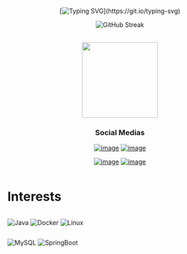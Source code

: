 <div align="center">
  
[![Typing SVG](https://readme-typing-svg.herokuapp.com?font=Fira+Code&duration=950&pause=650&color=FFB423&random=false&width=435&lines=Sup!+Im+Victor;Do+you+want+to+know+more+about+me%3F;Explore+my+profile!;Iai!+Eu+me+chamo+Victor.;Quer+saber+mais+sobre+mim%3F;Explore+meu+perfil!)](https://git.io/typing-svg)
  
  ![GitHub Streak](https://streak-stats.demolab.com/?user=VictorFCosta2007&theme=highcontrast)
</div>

<div align="center"">
  
  

  
  <br>
  <img height="170em" src="https://github-readme-stats.vercel.app/api/top-langs/?username=VictorFCosta2007&layout=compact&theme=vision-friendly-dark"/>
  <br>

</div>

<div align="center">
    <h3>Social Medias</h3>
  
  [![image](https://img.shields.io/badge/WhatsApp-25D366?style=for-the-badge&logo=whatsapp&logoColor=white)](https://api.whatsapp.com/send?phone=5511986445869)
  [![image](https://img.shields.io/badge/Instagram-E4405F?style=for-the-badge&logo=instagram&logoColor=white)](https://www.instagram.com/ferreiracostavictor/)
  
  [![image](https://img.shields.io/badge/Gmail-D14836?style=for-the-badge&logo=gmail&logoColor=white)](mailto:victorferreiracosta@gmail.com)
  [![image](https://img.shields.io/badge/LinkedIn-0077B5?style=for-the-badge&logo=linkedin&logoColor=white)](https://www.linkedin.com/in/victor-ferreira-54549a2a9/)


<div style="display: flex; flex-direction: column;" align="left">
  <h1>Interests</h1>
  <div style="flex: 1;">

![Java](https://img.shields.io/badge/java-%23ED8B00.svg?style=for-the-badge&logo=openjdk&logoColor=white)
![Docker](https://img.shields.io/badge/docker-257bd6?style=for-the-badge&logo=docker&logoColor=white)
![Linux](https://img.shields.io/badge/Linux-FCC624?style=for-the-badge&logo=linux&logoColor=black)
  
  </div>
  <div style="flex: 1;">

![MySQL](https://img.shields.io/badge/MySQL-00000F?style=for-the-badge&logo=mysql&logoColor=white)
![SpringBoot](https://img.shields.io/badge/Spring%20Boot-6DB33F?style=for-the-badge&logo=springboot&logoColor=white)
  </div>

 
 
  
  
  



  
  
    

